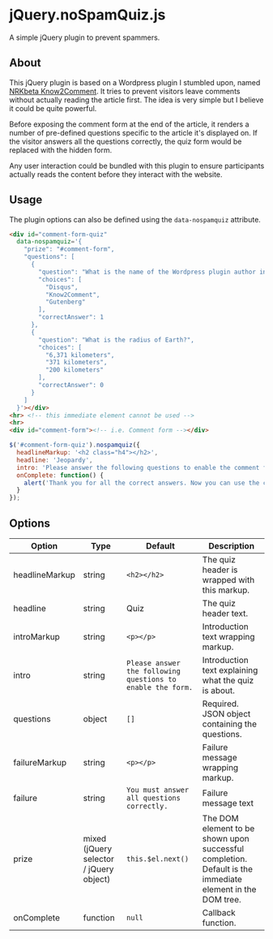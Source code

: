 # jQuery.noSpamQuiz.js

A simple jQuery plugin to prevent spammers.

## About

This jQuery plugin is based on a Wordpress plugin I stumbled upon, named [NRKbeta Know2Comment](https://github.com/nrkbeta/nrkbetaquiz). It tries to prevent visitors leave comments without actually reading the article first. The idea is very simple but I believe it could be quite powerful.

Before exposing the comment form at the end of the article, it renders a number of pre-defined questions specific to the article it's displayed on. If the visitor answers all the questions correctly, the quiz form would be replaced with the hidden form.

Any user interaction could be bundled with this plugin to ensure participants actually reads the content before they interact with the website.

## Usage

The plugin options can also be defined using the `data-nospamquiz` attribute.

``` html
<div id="comment-form-quiz"
  data-nospamquiz='{
    "prize": "#comment-form",
    "questions": [
      {
        "question": "What is the name of the Wordpress plugin author inspired from?",
        "choices": [
          "Disqus",
          "Know2Comment",
          "Gutenberg"
        ],
        "correctAnswer": 1
      },
      {
        "question": "What is the radius of Earth?",
        "choices": [
          "6,371 kilometers",
          "371 kilometers",
          "200 kilometers"
        ],
        "correctAnswer": 0
      }
    ]
  }'></div>
<hr> <!-- this immediate element cannot be used -->
<hr>
<div id="comment-form"><!-- i.e. Comment form --></div>
```

``` js
$('#comment-form-quiz').nospamquiz({
  headlineMarkup: '<h2 class="h4"></h2>',
  headline: 'Jeopardy',
  intro: 'Please answer the following questions to enable the comment form for this post.',
  onComplete: function() {
    alert('Thank you for all the correct answers. Now you can use the comment form.');
  }
});
```

## Options

Option | Type | Default | Description
------ | ---- | ------- | -----------
headlineMarkup | string | `<h2></h2>` | The quiz header is wrapped with this markup.
headline | string | Quiz | The quiz header text.
introMarkup | string | `<p></p>` | Introduction text wrapping markup.
intro | string | `Please answer the following questions to enable the form.` | Introduction text explaining what the quiz is about.
questions | object | `[]` | Required. JSON object containing the questions.
failureMarkup | string | `<p></p>` | Failure message wrapping markup.
failure | string | `You must answer all questions correctly.` | Failure message text
prize | mixed (jQuery selector / jQuery object) | `this.$el.next()` | The DOM element to be shown upon successful completion. Default is the immediate element in the DOM tree.
onComplete | function | `null` | Callback function.
